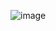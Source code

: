![image](https://github.com/JoseLeonardoCordeiroBahia/topicos-especiais-data-hora-java/assets/63564226/a276ce04-0c24-4b05-85d2-cb5b7af2f286)
